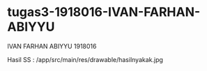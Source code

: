 # tugas3-1918016-IVAN-FARHAN-ABIYYU
IVAN FARHAN ABIYYU 1918016

Hasil SS : /app/src/main/res/drawable/hasilnyakak.jpg
